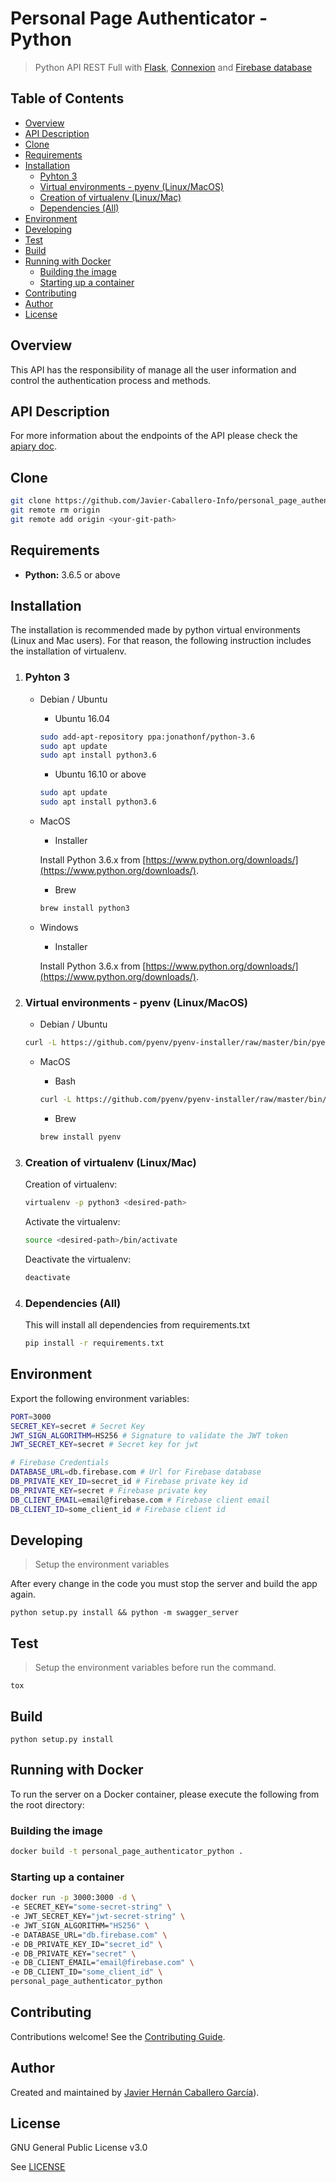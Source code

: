 # Personal Page Authenticator - Python

> Python API REST Full with [Flask](http://flask.pocoo.org/), [Connexion](https://github.com/zalando/connexion) and [Firebase database](https://firebase.google.com/)

## Table of Contents

-   [Overview](https://github.com/Javier-Caballero-Info/personal_page_authenticator_python/tree/master/README.md#overview)
-   [API Description](https://github.com/Javier-Caballero-Info/personal_page_authenticator_python/tree/master/README.md#api_description)
-   [Clone](https://github.com/Javier-Caballero-Info/personal_page_authenticator_python/tree/master/README.md#clone)
- [Requirements](https://github.com/Javier-Caballero-Info/personal_page_authenticator_python/tree/master#requirements)
- [Installation](https://github.com/Javier-Caballero-Info/personal_page_authenticator_python/tree/master#installation)
	- [Pyhton 3](https://github.com/Javier-Caballero-Info/personal_page_authenticator_python/tree/master#pyhton-3)
	- [Virtual environments - pyenv (Linux/MacOS)](https://github.com/Javier-Caballero-Info/personal_page_authenticator_python/tree/master#virtual-environments---pyenv-linuxmacos)
	- [Creation of virtualenv (Linux/Mac)](https://github.com/Javier-Caballero-Info/personal_page_authenticator_python/tree/master#creation-of-virtualenv-linuxmac)
	- [Dependencies (All)](https://github.com/Javier-Caballero-Info/personal_page_authenticator_python/tree/master#dependencies-all)
- [Environment](https://github.com/Javier-Caballero-Info/personal_page_authenticator_python/tree/master#environment)
- [Developing](https://github.com/Javier-Caballero-Info/personal_page_authenticator_python/tree/master#developing)
- [Test](https://github.com/Javier-Caballero-Info/personal_page_authenticator_python/tree/master#test)
- [Build](https://github.com/Javier-Caballero-Info/personal_page_authenticator_python/tree/master#build)
- [Running with Docker](https://github.com/Javier-Caballero-Info/personal_page_authenticator_python/tree/master#running-with-docker)
	- [Building the image](https://github.com/Javier-Caballero-Info/personal_page_authenticator_python/tree/master#building-the-image)
	- [Starting up a container](https://github.com/Javier-Caballero-Info/personal_page_authenticator_python/tree/master#starting-up-a-container)
- [Contributing](https://github.com/Javier-Caballero-Info/personal_page_authenticator_python/tree/master#contributing)
- [Author](https://github.com/Javier-Caballero-Info/personal_page_authenticator_python/tree/master#author)
- [License](https://github.com/Javier-Caballero-Info/personal_page_authenticator_python/tree/master#license)

## Overview

This API has the responsibility of manage all the user information and control the authentication process and methods. 

## API Description

For more information about the endpoints of the API please check the [apiary doc](https://personalpageauthenticatorpython.docs.apiary.io).

## Clone

```bash
git clone https://github.com/Javier-Caballero-Info/personal_page_authenticator_python.git
git remote rm origin
git remote add origin <your-git-path>
```

## Requirements

* **Python:** 3.6.5 or above

## Installation

The installation is recommended made by python virtual environments (Linux and Mac users). For that reason, the following instruction includes the installation of virtualenv.

1. ### Pyhton 3

    - Debian / Ubuntu
    
        - Ubuntu 16.04
        
        ```Bash
        sudo add-apt-repository ppa:jonathonf/python-3.6
        sudo apt update
        sudo apt install python3.6
        ```
            
        - Ubuntu 16.10 or above
    
        ```bash
        sudo apt update
        sudo apt install python3.6
        ```
    
    - MacOS
    
        - Installer
        
        Install Python 3.6.x from [https://www.python.org/downloads/](https://www.python.org/downloads/).
        
        - Brew
        ```bash
        brew install python3
        ```
    
    - Windows
    
        - Installer
        
        Install Python 3.6.x from [https://www.python.org/downloads/](https://www.python.org/downloads/).

2. ### Virtual environments - pyenv (Linux/MacOS) 

    - Debian / Ubuntu
    
    ```bash
    curl -L https://github.com/pyenv/pyenv-installer/raw/master/bin/pyenv-installer | bash
    ```
    
    - MacOS
    
        - Bash
        
        ```bash
        curl -L https://github.com/pyenv/pyenv-installer/raw/master/bin/pyenv-installer | bash
        ```
        
        - Brew
        ```bash
        brew install pyenv
        ```
    
3. ### Creation of virtualenv (Linux/Mac)
    
    Creation of virtualenv:
    
    ```bash
    virtualenv -p python3 <desired-path>
    ```
    Activate the virtualenv:
    
    ```bash
    source <desired-path>/bin/activate
    ```
    
    Deactivate the virtualenv:
    
    ```bash
    deactivate
    ```

4. ### Dependencies (All)

    This will install all dependencies from requirements.txt
    
    ```bash
    pip install -r requirements.txt
    ```

## Environment

Export the following environment variables:

```bash
PORT=3000
SECRET_KEY=secret # Secret Key
JWT_SIGN_ALGORITHM=HS256 # Signature to validate the JWT token
JWT_SECRET_KEY=secret # Secret key for jwt

# Firebase Credentials
DATABASE_URL=db.firebase.com # Url for Firebase database
DB_PRIVATE_KEY_ID=secret_id # Firebase private key id
DB_PRIVATE_KEY=secret # Firebase private key
DB_CLIENT_EMAIL=email@firebase.com # Firebase client email
DB_CLIENT_ID=some_client_id # Firebase client id
```

## Developing

>Setup the environment variables

After every change in the code you must stop the server and build the app again.

```
python setup.py install && python -m swagger_server
```

## Test

>Setup the environment variables before run the command.

```
tox
```

## Build

```
python setup.py install
```


## Running with Docker

To run the server on a Docker container, please execute the following from the root directory:

### Building the image
```bash
docker build -t personal_page_authenticator_python .
```
### Starting up a container
```bash
docker run -p 3000:3000 -d \
-e SECRET_KEY="some-secret-string" \
-e JWT_SECRET_KEY="jwt-secret-string" \
-e JWT_SIGN_ALGORITHM="HS256" \
-e DATABASE_URL="db.firebase.com" \
-e DB_PRIVATE_KEY_ID="secret_id" \
-e DB_PRIVATE_KEY="secret" \
-e DB_CLIENT_EMAIL="email@firebase.com" \
-e DB_CLIENT_ID="some_client_id" \
personal_page_authenticator_python
```
## Contributing

Contributions welcome! See the  [Contributing Guide](https://github.com/Javier-Caballero-Info/personal_page_authenticator_python/blob/master/CONTRIBUTING.md).

## Author

Created and maintained by [Javier Hernán Caballero García](https://javiercaballero.info)).

## License

GNU General Public License v3.0

See  [LICENSE](https://github.com/Javier-Caballero-Info/personal_page_authenticator_python/blob/master/LICENSE)